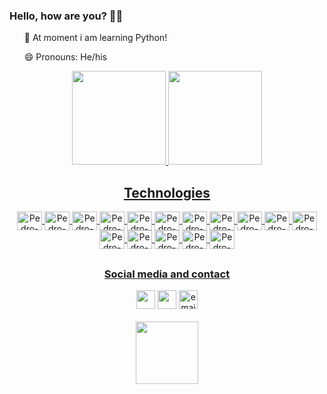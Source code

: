 <div align="left">
<h3> Hello, how are you? 👋🤙 </h3>

<ul>
  <p> 🌱 At moment i am learning Python! </p>
<!--   <li> 🏗️ Here you can find my portfolio, just access: pllsg96.github.io -->
  <p> 😄 Pronouns: He/his </p>
</ul>
<div>
  
<div align="center">
  <a href="https://github.com/pllsg96">
  <img height="150em" src="https://github-readme-stats.vercel.app/api?username=pllsg96&show_icons=true&theme=vision-friendly-dark&include_all_commits=true&count_private=true">
  <img height="150em" src="https://github-readme-stats.vercel.app/api/top-langs/?username=pllsg96&layout=compact&langs_count=10&theme=vision-friendly-dark">
</div>
  
  ##
  <div align="center">
    <h2>Technologies</h2>
    <img align="center" alt="Pedro-HTML" height="30px" width="40px" src="https://cdn.jsdelivr.net/gh/devicons/devicon/icons/html5/html5-original.svg">
    <img align="center" alt="Pedro-CSS" height="30px" width="40px" src="https://cdn.jsdelivr.net/gh/devicons/devicon/icons/css3/css3-original.svg">
    <img align="center" alt="Pedro-JS" height="30px" width="40px" src="https://cdn.jsdelivr.net/gh/devicons/devicon/icons/javascript/javascript-original.svg">
    <img align="center" alt="Pedro-React" height="30px" width="40px" src="https://cdn.jsdelivr.net/gh/devicons/devicon/icons/react/react-original.svg">
    <img align="center" alt="Pedro-C" height="30px" width="40px" src="https://cdn.jsdelivr.net/gh/devicons/devicon/icons/c/c-original.svg">
    <img align="center" alt="Pedro-Linux" height="30px" width="40px" src="https://cdn.jsdelivr.net/gh/devicons/devicon/icons/linux/linux-original.svg">
    <img align="center" alt="Pedro-Redux" height="30px" width="40px" src="https://cdn.jsdelivr.net/gh/devicons/devicon/icons/redux/redux-original.svg">
    <img align="center" alt="Pedro-Bootstrap" height="30px" width="40px" src="https://cdn.jsdelivr.net/gh/devicons/devicon/icons/bootstrap/bootstrap-original.svg">
    <img align="center" alt="Pedro-Jest" height="30px" width="40px" src="https://cdn.jsdelivr.net/gh/devicons/devicon/icons/jest/jest-plain.svg">
    <img align="center" alt="Pedro-Typescript" height="30px" width="40px" src="https://cdn.jsdelivr.net/gh/devicons/devicon/icons/typescript/typescript-original.svg">
    <img align="center" alt="Pedro-Docker" height="30px" width="40px" src="https://cdn.jsdelivr.net/gh/devicons/devicon/icons/docker/docker-original-wordmark.svg">
    <img align="center" alt="Pedro-Nodejs" height="30px" width="40px" src="https://cdn.jsdelivr.net/gh/devicons/devicon/icons/nodejs/nodejs-original.svg">
    <img align="center" alt="Pedro-Mysql" height="30px" width="40px" src="https://cdn.jsdelivr.net/gh/devicons/devicon/icons/mysql/mysql-original-wordmark.svg">
    <img align="center" alt="Pedro-mongoDB" height="30px" width="40px" src="https://cdn.jsdelivr.net/gh/devicons/devicon/icons/mongodb/mongodb-original-wordmark.svg">
    <img align="center" alt="Pedro-arduino" height="30px" width="40px" src="https://cdn.jsdelivr.net/gh/devicons/devicon/icons/arduino/arduino-original-wordmark.svg">
    <img align="center" alt="Pedro-arduino" height="30px" width="40px" src="https://cdn.jsdelivr.net/gh/devicons/devicon/icons/python/python-original-wordmark.svg">
   
  </div>  
  
  ##
  <div align ="center">
    <h3> Social media and contact </h3>
    <a href="https://www.linkedin.com/in/pllsg96/" target="_blank"> <img height="30px" target="_blank" src="https://img.shields.io/badge/LinkedIn-0077B5?style=for-the-badge&logo=linkedin&logoColor=white"></a>
    <a href="https://www.instagram.com/pedrogz96/" target="_blank"><img height="30px" target="_blank" src="https://img.shields.io/badge/Instagram-E4405F?style=for-the-badge&logo=instagram&logoColor=white"></a>
    <a href = "mailto:pedroluizlsg@gmail.com" target="_blank"><img height="30px" target="_blank" src = "https://img.shields.io/badge/Gmail-D14836?style=for-the-badge&logo=gmail&logoColor=white" alt="email-pedro-button"></a>
    <br><br>
    <img height="100px" src="https://c.tenor.com/t25bzXBi65kAAAAC/workworkwork-typingcat.gif" alt="">
      
  </div>
  

